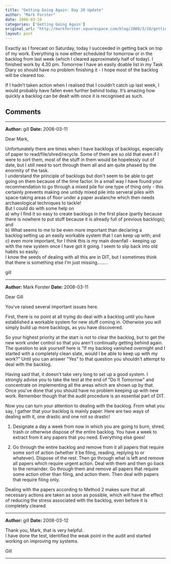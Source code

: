 ```yaml
---
title: "Getting Going Again: Day 20 Update"
author: "Mark Forster"
date: 2008-03-10
categories: ['Getting Going Again']
original_url: "http://markforster.squarespace.com/blog/2008/3/10/getting-going-again-day-20-update.html"
layout: post
---
```


Exactly as I forecast on Saturday, today I succeeded in getting back on top of my work. Everything is now either scheduled for tomorrow or in the backlog from last week (which I cleared approximately half of today). I finished work by 4.30 pm. Tomorrow I have an easily doable list in my Task Diary so should have no problem finishing it - I hope most of the backlog will be cleared too.

If I hadn’t taken action when I realised that I couldn’t catch up last week, I would probably have fallen even further behind today. It’s amazing how quickly a backlog can be dealt with once it is recognised as such.


## Comments

---

**Author:** gill
**Date:** 2008-03-11

Dear Mark,  
  
Unfortunately there are times when I have backlogs of backlogs, especially of paper to read/file/shred/recycle. Some of them are so old that even if I were to sort them, most of the stuff in them would be hopelessly out of date, but I still need to sort through them all and am quite phased by the enormity of the task.  
I understand the principle of backlogs but don't seem to be able to get going on them because of the time factor. In a small way I have found your recommendation to go through a mixed pile for one type of thing only - this certainly prevents making one untidy mixed pile into serveral piles with space-taking areas of floor under a paper avalanche which then needs archaeological techniques to tackle!  
But I could do with some help on   
a) why I find it so easy to create backlogs in the first place (partly because there is nowhere to put stuff because it is already full of previous backlogs); and   
b) What seems to me to be even more important than declaring a backlog:setting up an easily workable system that I can keep up with; and   
c) even more important, for I think this is my main downfall - keeping up with the new system once I have got it going. I seem to slip back into old habits so easily.  
I know the seeds of dealing with all this are in DIT, but I sometimes think that there is something else I'm just missing........  
  
gill

---

**Author:** Mark Forster
**Date:** 2008-03-11

Dear Gill  
  
You've raised several important issues here.  
  
First, there is no point at all trying do deal with a backlog until you have established a workable system for new stuff coming in. Otherwise you will simply build up more backlogs, as you have discovered.  
  
So your highest priority at the start is not to clear the backlog, but to get the new work under control so that you aren't continually getting behind again. The question to ask yourself here is "If my backlog vanished overnight and I started with a completely clean slate, would I be able to keep up with my work?" Until you can answer "Yes" to that question you shouldn't attempt to deal with the backlog.  
  
Having said that, it doesn't take very long to set up a good system. I strongly advise you to take the test at the end of "Do It Tomorrow" and concentrate on implementing all the areas which are shown up by that. Once you've done that you should have no problem keeping up with new work. Remember though that the audit procedure is an essential part of DIT.  
  
Now you can turn your attention to dealing with the backlog. From what you say, I gather that your backlog is mainly paper. Here are two ways of dealing with it, one drastic and one not so drastic!  
  
1) Designate a day a week from now in which you are going to burn, shred, trash or otherwise dispose of the entire backlog. You have a week to extract from it any papers that you need. Everything else goes!  
  
2) Go through the entire backlog and remove from it all papers that require some sort of action (whether it be filing, reading, replying to or whatever). Dispose of the rest. Then go through what is left and remove all papers which require urgent action. Deal with them and then go back to the remainder. Go through them and remove all papers that require some action other than filing, and action them. Then deal with papers that require filing only.  
  
Dealing with the papers according to Method 2 makes sure that all necessary actions are taken as soon as possible, which will have the effect of reducing the stress associated with the backlog, even before it is completely cleared.

---

**Author:** gill
**Date:** 2008-03-12

Thank you, Mark, that is very helpful.  
I have done the test, identified the weak point in the audit and started working on improving my systems.  
  
Gill

---
